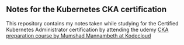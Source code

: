 ## Notes for the Kubernetes CKA certification
This repository contains my notes taken while studying for the Certified Kubernetes Administrator certification by attending the udemy [CKA preparation course by Mumshad Mannambeth at Kodecloud](https://www.udemy.com/course/certified-kubernetes-administrator-with-practice-tests/)
